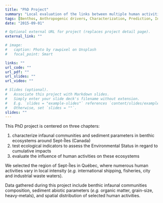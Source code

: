 ```yaml
---
title: "PhD Project"
summary: "Local evaluation of the links between multiple human activities and costal benthic ecosystems: characterization of cumulative influences and development of indicators of environmental status"
tags: [Benthos, Anthropogenic drivers, Characterization, Prediction, Indicators]
date: "2015-09-01"

# Optional external URL for project (replaces project detail page).
external_link: ""

# image:
#   caption: Photo by rawpixel on Unsplash
#   focal_point: Smart

links: ""
url_code: ""
url_pdf: ""
url_slides: ""
url_video: ""

# Slides (optional).
#   Associate this project with Markdown slides.
#   Simply enter your slide deck's filename without extension.
#   E.g. `slides = "example-slides"` references `content/slides/example-slides.md`.
#   Otherwise, set `slides = ""`.
slides: ""
---
```


This PhD project is centered on three chapters:

1. characterize infaunal communities and sediment parameters in benthic ecosystems around Sept-Îles (Canada)
2. test ecological indicators to assess the Environmental Status in regard to cumulative impacts
3. evaluate the influence of human activities on these ecosystems

We selected the region of Sept-Îles in Québec, where numerous human activities vary in local intensity (*e.g.* international shipping, fisheries, city and industrial waste waters).

Data gathered during this project include benthic infaunal communities composition, sediment abiotic parameters (*e.g.* organic matter, grain-size, heavy-metals), and spatial distribution of selected human activities.
